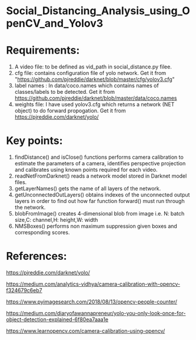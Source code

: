 # Social_Distancing_Analysis_using_OpenCV_and_Yolov3

# Requirements:
1. A video file: to be defined as vid_path in social_distance.py filee.
2. cfg file: contains configuration file of yolo network. Get it from "https://github.com/pjreddie/darknet/blob/master/cfg/yolov3.cfg"
3. label names : In data/coco.names which contains names of classes/labels to be detected.  Get it from https://github.com/pjreddie/darknet/blob/master/data/coco.names
4. weights file: I have used yolov3.cfg which returns a network (NET object) to do forward propogation. Get it from https://pjreddie.com/darknet/yolo/

# Key points:
1. findDistance() and isClose() functions performs camera calibration to estimate the parameters of a camera, identifies perspective projection and calibrates using known points required for each video.
2. readNetFromDarknet() reads a network model stored in Darknet model files.
3. getLayerNames() gets the name of all layers of the network.
4. getUnconnectedOutLayers() obtains indexes of the unconnected output layers in order to find out how far function forward() must run through the network.
5. blobFromImage() creates 4-dimensional blob from image i.e. N: batch size,C: channel,H: height,W: width
6. NMSBoxes() performs non maximum suppression given boxes and corresponding scores.

# References:

https://pjreddie.com/darknet/yolo/

https://medium.com/analytics-vidhya/camera-calibration-with-opencv-f324679c6eb7

https://www.pyimagesearch.com/2018/08/13/opencv-people-counter/

https://medium.com/diaryofawannapreneur/yolo-you-only-look-once-for-object-detection-explained-6f80ea7aaa1e

https://www.learnopencv.com/camera-calibration-using-opencv/

